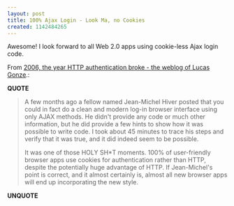 ```yaml
---
layout: post
title: 100% Ajax Login - Look Ma, no Cookies
created: 1142484265
---
```

<p>Awesome! I look forward to all Web 2.0 apps using cookie-less Ajax login code. </p> <p>From <a href="http://gonze.com/weblog/story/3-15-6#3-15-6">2006, the year HTTP authentication broke - the weblog of Lucas Gonze</a>.:</p> <p><strong>QUOTE</strong></p><blockquote><p>A few months ago a fellow named Jean-Michel Hiver posted that you could in fact do a clean and modern log-in browser interface using only AJAX methods. He didn't provide any code or much other information, but he did provide a few hints to show how it was possible to write code. I took about 45 minutes to trace his steps and verify that it was true, and it did indeed seem to be possible.</p>  <p>It was one of those HOLY SH*T moments. 100% of user-friendly browser apps use cookies for authentication rather than HTTP, despite the potentially huge advantage of HTTP. If Jean-Michel's point is correct, and it almost certainly is, almost all new browser apps will end up incorporating the new style.</p></blockquote><p><strong>UNQUOTE</strong></p>  

